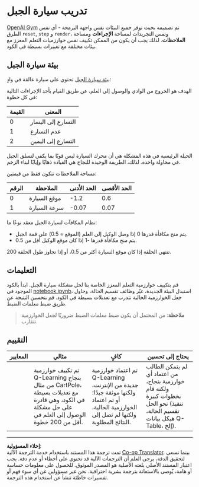 <!--
CO_OP_TRANSLATOR_METADATA:
{
  "original_hash": "1f2b7441745eb52e25745423b247016b",
  "translation_date": "2025-08-29T14:17:56+00:00",
  "source_file": "8-Reinforcement/2-Gym/assignment.md",
  "language_code": "ar"
}
-->
# تدريب سيارة الجبل

[OpenAI Gym](http://gym.openai.com) تم تصميمه بحيث توفر جميع البيئات نفس واجهة البرمجة - أي نفس الطرق `reset`, `step` و `render`، ونفس التجريدات لمساحة **الإجراءات** ومساحة **الملاحظات**. لذلك يجب أن يكون من الممكن تكييف نفس خوارزميات التعلم المعزز مع بيئات مختلفة مع تغييرات بسيطة في الكود.

## بيئة سيارة الجبل

[بيئة سيارة الجبل](https://gym.openai.com/envs/MountainCar-v0/) تحتوي على سيارة عالقة في وادٍ:

الهدف هو الخروج من الوادي والوصول إلى العلم، عن طريق القيام بأحد الإجراءات التالية في كل خطوة:

| القيمة | المعنى |
|---|---|
| 0 | التسارع إلى اليسار |
| 1 | عدم التسارع |
| 2 | التسارع إلى اليمين |

الحيلة الرئيسية في هذه المشكلة هي أن محرك السيارة ليس قويًا بما يكفي لتسلق الجبل في محاولة واحدة. لذلك، الطريقة الوحيدة للنجاح هي القيادة ذهابًا وإيابًا لبناء الزخم.

مساحة الملاحظات تتكون فقط من قيمتين:

| الرقم | الملاحظة  | الحد الأدنى | الحد الأقصى |
|-----|--------------|-----|-----|
|  0  | موقع السيارة | -1.2| 0.6 |
|  1  | سرعة السيارة | -0.07 | 0.07 |

نظام المكافآت لسيارة الجبل معقد نوعًا ما:

 * يتم منح مكافأة قدرها 0 إذا وصل الوكيل إلى العلم (الموقع = 0.5) على قمة الجبل.
 * يتم منح مكافأة قدرها -1 إذا كان موقع الوكيل أقل من 0.5.

تنتهي الحلقة إذا كان موقع السيارة أكثر من 0.5، أو إذا تجاوز طول الحلقة 200.

## التعليمات

قم بتكييف خوارزمية التعلم المعزز الخاصة بنا لحل مشكلة سيارة الجبل. ابدأ بالكود الموجود في [notebook.ipynb](notebook.ipynb)، استبدل البيئة الجديدة، غيّر وظائف تقسيم الحالة، وحاول جعل الخوارزمية الحالية تتدرب مع تعديلات بسيطة في الكود. قم بتحسين النتيجة عن طريق ضبط معلمات الضبط.

> **ملاحظة**: من المحتمل أن يكون ضبط معلمات الضبط ضروريًا لجعل الخوارزمية تتقارب.

## التقييم

| المعايير | مثالي | كافٍ | يحتاج إلى تحسين |
| -------- | --------- | -------- | ----------------- |
|          | تم تكييف خوارزمية Q-Learning بنجاح من مثال CartPole، مع تعديلات بسيطة في الكود، وهي قادرة على حل مشكلة الوصول إلى العلم في أقل من 200 خطوة. | تم اعتماد خوارزمية Q-Learning جديدة من الإنترنت، ولكنها موثقة جيدًا؛ أو تم اعتماد الخوارزمية الحالية، ولكنها لم تصل إلى النتائج المطلوبة. | لم يتمكن الطالب من اعتماد أي خوارزمية بنجاح، ولكنه قام بخطوات كبيرة نحو الحل (تنفيذ تقسيم الحالة، هيكل بيانات Q-Table، إلخ). |

---

**إخلاء المسؤولية**:  
تمت ترجمة هذا المستند باستخدام خدمة الترجمة الآلية [Co-op Translator](https://github.com/Azure/co-op-translator). بينما نسعى لتحقيق الدقة، يرجى العلم أن الترجمات الآلية قد تحتوي على أخطاء أو عدم دقة. يجب اعتبار المستند الأصلي بلغته الأصلية هو المصدر الموثوق. للحصول على معلومات حساسة أو هامة، يُوصى بالاستعانة بترجمة بشرية احترافية. نحن غير مسؤولين عن أي سوء فهم أو تفسيرات خاطئة تنشأ عن استخدام هذه الترجمة.